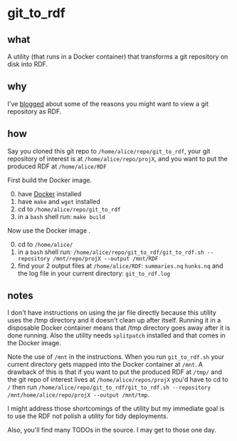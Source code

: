 # git_to_rdf

## what
A utility (that runs in a Docker container) that transforms a git repository on disk into RDF.

## why
I've [blogged](https://github.com/justin2004/weblog/tree/master/git_repo_as_rdf#readme) about some of the reasons you might want to view a git repository as RDF.

## how

Say you cloned this git repo to `/home/alice/repo/git_to_rdf`, your git repository of interest is at `/home/alice/repo/projX`, and you want to put the produced RDF at `/home/alice/RDF`

First build the Docker image.

0) have [Docker](https://docs.docker.com/engine/install/) installed
0) have `make` and `wget` installed
0) cd to `/home/alice/repo/git_to_rdf`
0) in a `bash` shell run: `make build`

Now use the Docker image .

0) cd to `/home/alice/`
0) in a `bash` shell run: `/home/alice/repo/git_to_rdf/git_to_rdf.sh --repository /mnt/repo/projX --output /mnt/RDF`
0) find your 2 output files at `/home/alice/RDF`: `summaries.nq` `hunks.nq` and the log file in your current directory: `git_to_rdf.log`


## notes

I don't have instructions on using the jar file directly because this utility uses the /tmp directory and it doesn't clean up after itself. Running it in a disposable Docker container means that /tmp directory goes away after it is done running. Also the utility needs `splitpatch` installed and that comes in the Docker image. 

Note the use of `/mnt` in the instructions. When you run `git_to_rdf.sh` your current directory gets mapped into the Docker container at `/mnt`. A drawback of this is that if you want to put the produced RDF at `/tmp/` and the git repo of interest lives at `/home/alice/repos/projX` you'd have to cd to `/` then run `/home/alice/repo/git_to_rdf/git_to_rdf.sh --repository /mnt/home/alice/repo/projX --output /mnt/tmp`.

I might address those shortcomings of the utility but my immediate goal is to use the RDF not polish a utility for tidy deployments.

Also, you'll find many TODOs in the source. I may get to those one day.
